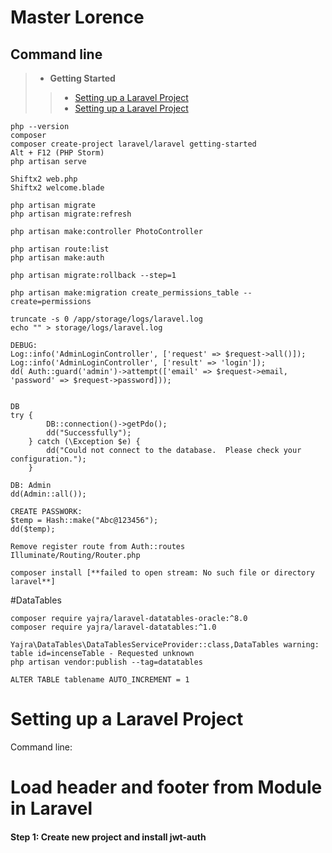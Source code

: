 # Master Lorence
## Command line
> - **Getting Started**
>> - [Setting up a Laravel Project](#setting-up-a-laravel-project)
>> - [Setting up a Laravel Project](#setting-up-a-laravel-project)

    php --version 
    composer
    composer create-project laravel/laravel getting-started
    Alt + F12 (PHP Storm)
    php artisan serve
    
    Shiftx2 web.php
    Shiftx2 welcome.blade
    
    php artisan migrate
    php artisan migrate:refresh
    
    php artisan make:controller PhotoController
    
    php artisan route:list
    php artisan make:auth
    
    php artisan migrate:rollback --step=1
    
    php artisan make:migration create_permissions_table --create=permissions
    
    truncate -s 0 /app/storage/logs/laravel.log
    echo "" > storage/logs/laravel.log
    
    DEBUG:
    Log::info('AdminLoginController', ['request' => $request->all()]);
    Log::info('AdminLoginController', ['result' => 'login']);
    dd( Auth::guard('admin')->attempt(['email' => $request->email, 'password' => $request->password]));
    
    
    DB
    try {
            DB::connection()->getPdo();
            dd("Successfully");
        } catch (\Exception $e) {
            dd("Could not connect to the database.  Please check your configuration.");
        }
        
    DB: Admin
    dd(Admin::all());
    
    CREATE PASSWORK: 
    $temp = Hash::make("Abc@123456");
    dd($temp);
    
    Remove register route from Auth::routes
    Illuminate/Routing/Router.php
    
    composer install [**failed to open stream: No such file or directory laravel**]
    
#DataTables
    
    composer require yajra/laravel-datatables-oracle:^8.0
    composer require yajra/laravel-datatables:^1.0
    
    Yajra\DataTables\DataTablesServiceProvider::class,DataTables warning: table id=incenseTable - Requested unknown
    php artisan vendor:publish --tag=datatables
    
    ALTER TABLE tablename AUTO_INCREMENT = 1

# Setting up a Laravel Project
Command line: 

# Load header and footer from Module in Laravel
<h4 name="7e0d" id="7e0d" class="graf graf--h4 graf-after--p">Step 1: Create new project and install&nbsp;jwt-auth</h4>
